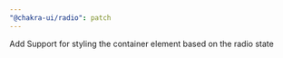 ```yaml
---
"@chakra-ui/radio": patch
---
```


Add Support for styling the container element based on the radio state

